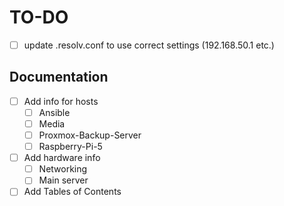 # TO-DO

- [ ] update .resolv.conf to use correct settings (192.168.50.1 etc.)

## Documentation

- [ ] Add info for hosts
	- [ ] Ansible
	- [ ] Media
	- [ ] Proxmox-Backup-Server
	- [ ] Raspberry-Pi-5

- [ ] Add hardware info
	- [ ] Networking
	- [ ] Main server

- [ ] Add Tables of Contents
